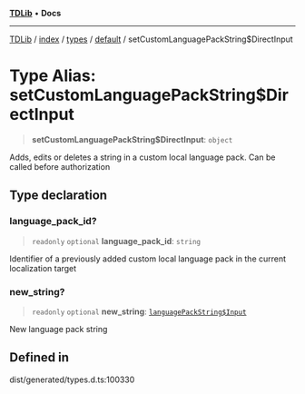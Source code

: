 [**TDLib**](../../../../../../README.md) • **Docs**

***

[TDLib](../../../../../../modules.md) / [index](../../../../../README.md) / [types](../../../README.md) / [default](../README.md) / setCustomLanguagePackString$DirectInput

# Type Alias: setCustomLanguagePackString$DirectInput

> **setCustomLanguagePackString$DirectInput**: `object`

Adds, edits or deletes a string in a custom local language pack. Can be called before authorization

## Type declaration

### language\_pack\_id?

> `readonly` `optional` **language\_pack\_id**: `string`

Identifier of a previously added custom local language pack in the current localization target

### new\_string?

> `readonly` `optional` **new\_string**: [`languagePackString$Input`](languagePackString$Input.md)

New language pack string

## Defined in

dist/generated/types.d.ts:100330
